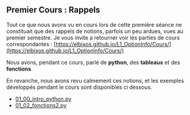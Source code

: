 
## Premier Cours : Rappels

Tout ce que nous avons vu en cours lors de cette première séance ne constituait
que des rappels de notions, parfois un peu ardues, vues au premier semestre.
Je vous invite a retourner voir les parties de cours correspondantes :
[https://elbixos.github.io/L1_OptionInfo/Cours/](https://elbixos.github.io/L1_OptionInfo/Cours/)


Nous avons, pendant ce cours, parlé de **python**, des  **tableaux** et des **fonctions**.

En revanche, nous avons revu calmement ces notions, et les exemples développés
pendant le cours sont disponibles ci dessous.
- [01_00_intro_python.py](../Sources/01_00_intro_python.py)
- [01_02_fonctions2.py](../Sources/01_02_fonctions2.py)
